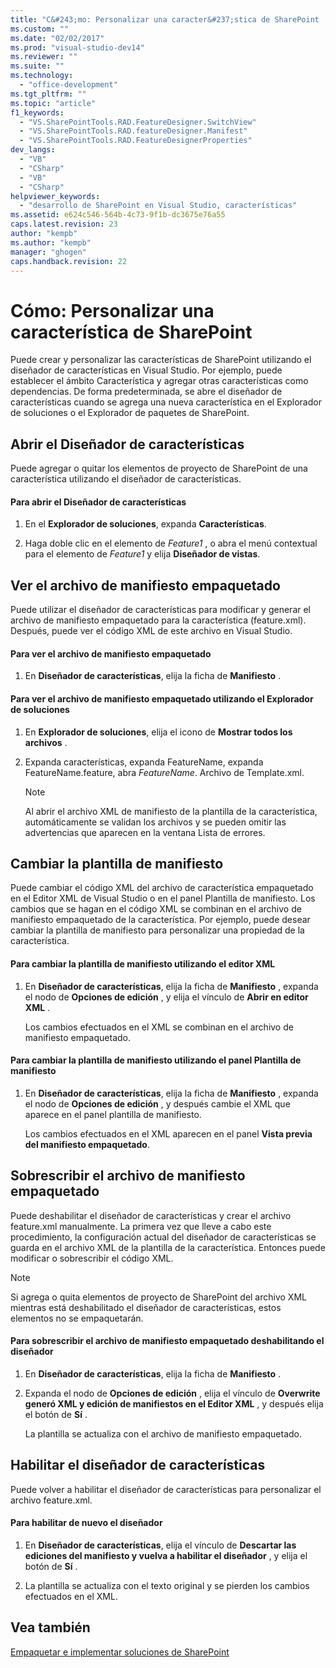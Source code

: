 ```yaml
---
title: "C&#243;mo: Personalizar una caracter&#237;stica de SharePoint | Microsoft Docs"
ms.custom: ""
ms.date: "02/02/2017"
ms.prod: "visual-studio-dev14"
ms.reviewer: ""
ms.suite: ""
ms.technology: 
  - "office-development"
ms.tgt_pltfrm: ""
ms.topic: "article"
f1_keywords: 
  - "VS.SharePointTools.RAD.FeatureDesigner.SwitchView"
  - "VS.SharePointTools.RAD.featureDesigner.Manifest"
  - "VS.SharePointTools.RAD.FeatureDesignerProperties"
dev_langs: 
  - "VB"
  - "CSharp"
  - "VB"
  - "CSharp"
helpviewer_keywords: 
  - "desarrollo de SharePoint en Visual Studio, características"
ms.assetid: e624c546-564b-4c73-9f1b-dc3675e76a55
caps.latest.revision: 23
author: "kempb"
ms.author: "kempb"
manager: "ghogen"
caps.handback.revision: 22
---
```

# C&#243;mo: Personalizar una caracter&#237;stica de SharePoint
  Puede crear y personalizar las características de SharePoint utilizando el diseñador de características en Visual Studio.  Por ejemplo, puede establecer el ámbito Característica y agregar otras características como dependencias.  De forma predeterminada, se abre el diseñador de características cuando se agrega una nueva característica en el Explorador de soluciones o el Explorador de paquetes de SharePoint.  
  
## Abrir el Diseñador de características  
 Puede agregar o quitar los elementos de proyecto de SharePoint de una característica utilizando el diseñador de características.  
  
#### Para abrir el Diseñador de características  
  
1.  En el **Explorador de soluciones**, expanda **Características**.  
  
2.  Haga doble clic en el elemento de *Feature1* , o abra el menú contextual para el elemento de *Feature1* y elija **Diseñador de vistas**.  
  
## Ver el archivo de manifiesto empaquetado  
 Puede utilizar el diseñador de características para modificar y generar el archivo de manifiesto empaquetado para la característica \(feature.xml\).  Después, puede ver el código XML de este archivo en Visual Studio.  
  
#### Para ver el archivo de manifiesto empaquetado  
  
1.  En **Diseñador de características**, elija la ficha de **Manifiesto** .  
  
#### Para ver el archivo de manifiesto empaquetado utilizando el Explorador de soluciones  
  
1.  En **Explorador de soluciones**, elija el icono de **Mostrar todos los archivos** .  
  
2.  Expanda características, expanda FeatureName, expanda FeatureName.feature, abra *FeatureName*. Archivo de Template.xml.  
  
    > [!NOTE]  
    >  Al abrir el archivo XML de manifiesto de la plantilla de la característica, automáticamente se validan los archivos y se pueden omitir las advertencias que aparecen en la ventana Lista de errores.  
  
## Cambiar la plantilla de manifiesto  
 Puede cambiar el código XML del archivo de característica empaquetado en el Editor XML de Visual Studio o en el panel Plantilla de manifiesto.  Los cambios que se hagan en el código XML se combinan en el archivo de manifiesto empaquetado de la característica.  Por ejemplo, puede desear cambiar la plantilla de manifiesto para personalizar una propiedad de la característica.  
  
#### Para cambiar la plantilla de manifiesto utilizando el editor XML  
  
1.  En **Diseñador de características**, elija la ficha de **Manifiesto** , expanda el nodo de **Opciones de edición** , y elija el vínculo de **Abrir en editor XML** .  
  
     Los cambios efectuados en el XML se combinan en el archivo de manifiesto empaquetado.  
  
#### Para cambiar la plantilla de manifiesto utilizando el panel Plantilla de manifiesto  
  
1.  En **Diseñador de características**, elija la ficha de **Manifiesto** , expanda el nodo de **Opciones de edición** , y después cambie el XML que aparece en el panel plantilla de manifiesto.  
  
     Los cambios efectuados en el XML aparecen en el panel **Vista previa del manifiesto empaquetado**.  
  
## Sobrescribir el archivo de manifiesto empaquetado  
 Puede deshabilitar el diseñador de características y crear el archivo feature.xml manualmente.  La primera vez que lleve a cabo este procedimiento, la configuración actual del diseñador de características se guarda en el archivo XML de la plantilla de la característica.  Entonces puede modificar o sobrescribir el código XML.  
  
> [!NOTE]  
>  Si agrega o quita elementos de proyecto de SharePoint del archivo XML mientras está deshabilitado el diseñador de características, estos elementos no se empaquetarán.  
  
#### Para sobrescribir el archivo de manifiesto empaquetado deshabilitando el diseñador  
  
1.  En **Diseñador de características**, elija la ficha de **Manifiesto** .  
  
2.  Expanda el nodo de **Opciones de edición** , elija el vínculo de **Overwrite generó XML y edición de manifiestos en el Editor XML** , y después elija el botón de **Sí** .  
  
     La plantilla se actualiza con el archivo de manifiesto empaquetado.  
  
## Habilitar el diseñador de características  
 Puede volver a habilitar el diseñador de características para personalizar el archivo feature.xml.  
  
#### Para habilitar de nuevo el diseñador  
  
1.  En **Diseñador de características**, elija el vínculo de **Descartar las ediciones del manifiesto y vuelva a habilitar el diseñador** , y elija el botón de **Sí** .  
  
2.  La plantilla se actualiza con el texto original y se pierden los cambios efectuados en el XML.  
  
## Vea también  
 [Empaquetar e implementar soluciones de SharePoint](../sharepoint/packaging-and-deploying-sharepoint-solutions.md)  
  
  